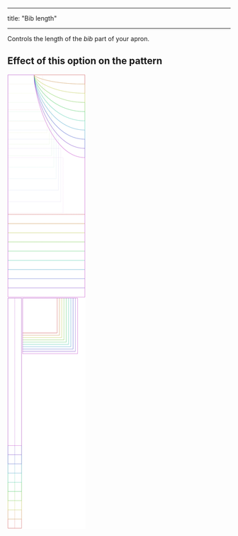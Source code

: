 - - -
title: "Bib length"
- - -

Controls the length of the _bib_ part of your apron.

## Effect of this option on the pattern

![This image shows the effect of this option by superimposing several variants that have a different value for this option](albert_biblength_sample.svg "Effect of this option on the pattern")
